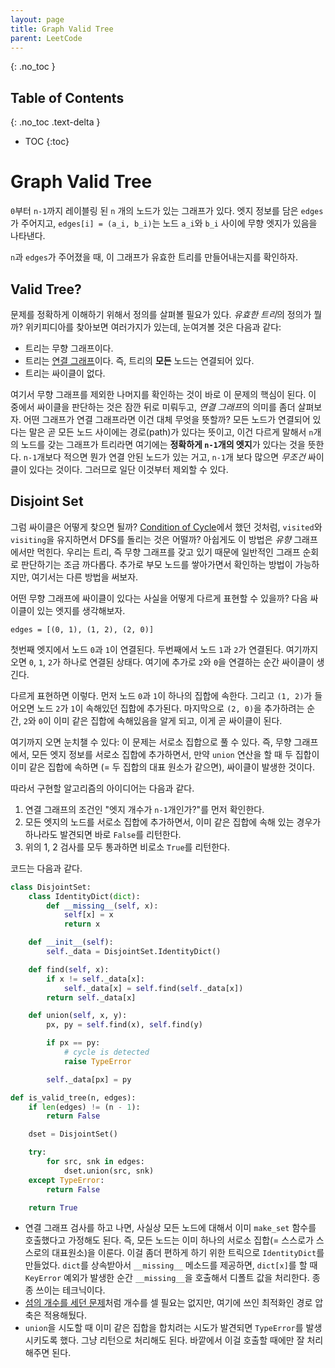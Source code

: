 ```yaml
---
layout: page
title: Graph Valid Tree
parent: LeetCode
---
```


{: .no_toc }
## Table of Contents
{: .no_toc .text-delta }
- TOC
{:toc}

# Graph Valid Tree
 `0`부터 `n-1`까지 레이블링 된 `n` 개의 노드가 있는 그래프가
 있다. 엣지 정보를 담은 `edges` 가 주어지고, `edges[i] = (a_i, b_i)`는
 노드 `a_i`와 `b_i` 사이에 무향 엣지가 있음을 나타낸다.

 `n`과 `edges`가 주어졌을 때, 이 그래프가 유효한 트리를 만들어내는지를
 확인하자.


## Valid Tree?
 문제를 정확하게 이해하기 위해서 정의를 살펴볼 필요가 있다. *유효한
 트리*의 정의가 뭘까? 위키피디아를 찾아보면 여러가지가 있는데,
 눈여겨볼 것은 다음과 같다:
 - 트리는 무향 그래프이다.
 - 트리는 [연결
   그래프](https://en.wikipedia.org/wiki/Connectivity_(graph_theory)#Connected_vertices_and_graphs)이다. 즉,
   트리의 **모든** 노드는 연결되어 있다.
 - 트리는 싸이클이 없다.

 여기서 무향 그래프를 제외한 나머지를 확인하는 것이 바로 이 문제의
 핵심이 된다. 이 중에서 싸이클을 판단하는 것은 잠깐 뒤로 미뤄두고,
 *연결 그래프*의 의미를 좀더 살펴보자. 어떤 그래프가 연결 그래프라면
 이건 대체 무엇을 뜻할까? 모든 노드가 연결되어 있다는 말은 곧 모든
 노드 사이에는 경로(path)가 있다는 뜻이고, 이건 다르게 말해서 `n`개의
 노드를 갖는 그래프가 트리라면 여기에는 **정확하게 `n-1`개의 엣지**가
 있다는 것을 뜻한다. `n-1`개보다 적으면 뭔가 연결 안된 노드가 있는
 거고, `n-1`개 보다 많으면 *무조건* 싸이클이 있다는 것이다. 그러므로
 일단 이것부터 제외할 수 있다.

## Disjoint Set
 그럼 싸이클은 어떻게 찾으면 될까? [Condition of
 Cycle](/algorithm/tips#condition-of-cycle)에서 했던 것처럼,
 `visited`와 `visiting`을 유지하면서 DFS를 돌리는 것은 어떨까?
 아쉽게도 이 방법은 *유향* 그래프에서만 먹힌다. 우리는 트리, 즉 무향
 그래프를 갖고 있기 때문에 일반적인 그래프 순회로 판단하기는 조금
 까다롭다. 추가로 부모 노드를 쌓아가면서 확인하는 방법이 가능하지만,
 여기서는 다른 방법을 써보자.

 어떤 무향 그래프에 싸이클이 있다는 사실을 어떻게 다르게 표현할 수
 있을까? 다음 싸이클이 있는 엣지를 생각해보자.

```
edges = [(0, 1), (1, 2), (2, 0)]
```

 첫번째 엣지에서 노드 `0`과 `1`이 연결된다. 두번째에서 노드 `1`과
 `2`가 연결된다. 여기까지오면 `0`, `1`, `2`가 하나로 연결된
 상태다. 여기에 추가로 `2`와 `0`을 연결하는 순간 싸이클이 생긴다.

 다르게 표현하면 이렇다. 먼저 노드 `0`과 `1`이 하나의 집합에
 속한다. 그리고 `(1, 2)`가 들어오면 노드 `2`가 `1`이 속해있던 집합에
 추가된다. 마지막으로 `(2, 0)`을 추가하려는 순간, `2`와 `0`이 이미
 같은 집합에 속해있음을 알게 되고, 이게 곧 싸이클이 된다.

 여기까지 오면 눈치챌 수 있다: 이 문제는 서로소 집합으로 풀 수
 있다. 즉, 무향 그래프에서, 모든 엣지 정보를 서로소 집합에 추가하면서,
 만약 `union` 연산을 할 때 두 집합이 이미 같은 집합에 속하면 (= 두
 집합의 대표 원소가 같으면), 싸이클이 발생한 것이다.

 따라서 구현할 알고리즘의 아이디어는 다음과 같다.
 1. 연결 그래프의 조건인 "엣지 개수가 `n-1`개인가?"를 먼저 확인한다.
 2. 모든 엣지의 노드를 서로소 집합에 추가하면서, 이미 같은 집합에 속해
    있는 경우가 하나라도 발견되면 바로 `False`를 리턴한다.
 3. 위의 1, 2 검사를 모두 통과하면 비로소 `True`를 리턴한다.

 코드는 다음과 같다.

```python
class DisjointSet:
    class IdentityDict(dict):
        def __missing__(self, x):
            self[x] = x
            return x

    def __init__(self):
        self._data = DisjointSet.IdentityDict()

    def find(self, x):
        if x != self._data[x]:
            self._data[x] = self.find(self._data[x])
        return self._data[x]

    def union(self, x, y):
        px, py = self.find(x), self.find(y)

        if px == py:
            # cycle is detected
            raise TypeError

        self._data[px] = py

def is_valid_tree(n, edges):
    if len(edges) != (n - 1):
        return False

    dset = DisjointSet()

    try:
        for src, snk in edges:
            dset.union(src, snk)
    except TypeError:
        return False

    return True
```
 - 연결 그래프 검사를 하고 나면, 사실상 모든 노드에 대해서 이미
   `make_set` 함수를 호출했다고 가정해도 된다. 즉, 모든 노드는 이미
   하나의 서로소 집합(= 스스로가 스스로의 대표원소)을 이룬다. 이걸
   좀더 편하게 하기 위한 트릭으로 `IdentityDict`를 만들었다. `dict`를
   상속받아서 `__missing__` 메소드를 제공하면, `dict[x]`를 할 때
   `KeyError` 예외가 발생한 순간 `__missing__`을 호출해서 디폴트 값을
   처리한다. 종종 쓰이는 테크닉이다.
 - [섬의 개수를 세던
   문제](/leetcode/number-of-islands#optimized-disjoint-set)처럼
   개수를 셀 필요는 없지만, 여기에 쓰인 최적화인 경로 압축은
   적용해뒀다.
 - `union`을 시도할 때 이미 같은 집합을 합치려는 시도가 발견되면
   `TypeError`를 발생시키도록 했다. 그냥 리턴으로 처리해도
   된다. 바깥에서 이걸 호출할 때에만 잘 처리해주면 된다.
